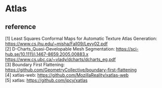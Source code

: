 # Atlas

## reference
[1] Least Squares Conformal Maps for Automatic Texture Atlas Generation: <https://www.cs.jhu.edu/~misha/Fall09/Levy02.pdf>  
[2] D-Charts_Quasi-Developable Mesh Segmentation: <https://sci-hub.se/10.1111/j.1467-8659.2005.00883.x>  <https://www.cs.ubc.ca/~vlady/dcharts/dcharts_eg.pdf>  
[3] Boundary First Flattening: <https://github.com/GeometryCollective/boundary-first-flattening>  
[4] xatlas-web: <https://github.com/MozillaReality/xatlas-web>  
[5] xatlas: <https://github.com/jpcy/xatlas>  


